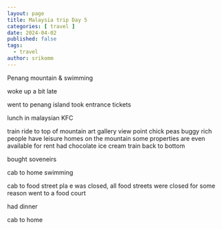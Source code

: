 ```yaml
---
layout: page
title: Malaysia trip Day 5
categories: [ travel ]
date: 2024-04-02
published: false
tags:
  - travel
author: srikomm
---
```


Penang mountain & swimming

woke up a bit late

went to penang island
took entrance tickets

lunch in malaysian KFC

train ride to top of mountain
art gallery
view point
chick peas
buggy
rich people have leisure homes on the mountain
some properties are even available for rent
had chocolate ice cream
train back to bottom

bought soveneirs

cab to home
swimming

cab to food street
pla e was closed,
all food streets were closed for some reason
went to a food court

had dinner

cab to home
